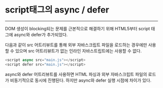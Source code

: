 # script태그의 async / defer

---

DOM 생성이 blocking되는 문제를 근본적으로 해결하기 위해 HTML5부터 script 태그에 async와 defer가 추가되었다.

다음과 같이 src 어트리뷰트를 통해 외부 자바스크립트 파일을 로드하는 경우에만 사용할 수 있으며 src 어트리뷰트가 없는 인라인 자바스트립트에는 사용할 수 없다.

```javascript
<script async src="main.js"></script>
<script defer src="main.js"></script>
```

async와 defer 어트리뷰트를 사용하면 HTML 파싱과 외부 자바스크립트 파일의 로드가 비동기적으로 동시에 진행된다. 하지만 async와 defer 실행 시점에 차이가 있다.
